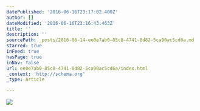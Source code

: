 ```yaml
---
datePublished: '2016-06-16T23:17:02.400Z'
author: []
dateModified: '2016-06-16T23:16:43.463Z'
title: ''
description: ''
sourcePath: _posts/2016-06-14-ee0e7ab0-85c8-4741-8d82-5ca90ac5cd6a.md
starred: true
inFeed: true
hasPage: true
inNav: false
url: ee0e7ab0-85c8-4741-8d82-5ca90ac5cd6a/index.html
_context: 'http://schema.org'
_type: Article

---
```

![](https://the-grid-user-content.s3-us-west-2.amazonaws.com/81e1048b-1e54-4b69-8b06-65bad631fc8a.jpg)